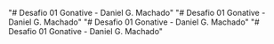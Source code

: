 "# Desafio 01 Gonative - Daniel G. Machado" 
"# Desafio 01 Gonative - Daniel G. Machado" 
"# Desafio 01 Gonative - Daniel G. Machado" 
"# Desafio 01 Gonative - Daniel G. Machado" 
